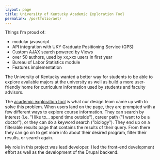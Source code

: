 ```yaml
---
layout: page
title: University of Kentucky Academic Exploration Tool
permalink: /portfolio/aet/
---
```


Things I'm proud of:
 - modular javascript
 - API integration with UKY Graduate Positioning Service (GPS)
 - Custom AJAX search powered by Views
 - over 50 authors, used by xx,xxx users in first year
 - Bureau of Labor Statistics module
 - Features implementation

The University of Kentucky wanted a better way for students to be able to explore available majors at the university as well as build a more user-friendly home for curriculum information used by students and faculty advisors.

The [academic exploration tool](http://www.uky.edu/academics) is what our design team came up with to solve this problem. When users land on the page, they are prompted with a few different ways to explore course information. They can search by interest (i.e. "I like to... spend time outside"), career path ("I want to be a doctor"), or they can do a keyword search ("biology"). They end up on a filterable results page that contains the results of their query. From there they can go on to get more info about their desired program, filter their results, or search again.

My role in this project was lead developer. I led the front-end development effort as well as the development of the Drupal backend.
